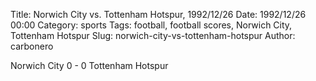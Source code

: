 Title: Norwich City vs. Tottenham Hotspur, 1992/12/26
Date: 1992/12/26 00:00
Category: sports
Tags: football, football scores, Norwich City, Tottenham Hotspur
Slug: norwich-city-vs-tottenham-hotspur
Author: carbonero


Norwich City 0 - 0 Tottenham Hotspur
